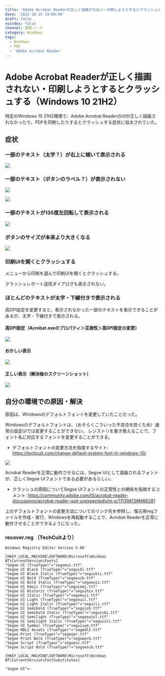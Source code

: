 ```yaml
---
title: 'Adobe Acrobat Readerが正しく描画されない・印刷しようとするとクラッシュする（Windows 10 21H2）'
date: '2022-10-15 19:00:00'
draft: false
noindex: false
channel: 技術ノート
category: Windows
tags:
  - Windows
  - PDF
  - 'Adobe Acrobat Reader'
---
```

# Adobe Acrobat Readerが正しく描画されない・印刷しようとするとクラッシュする（Windows 10 21H2）

特定のWindows 10 21H2環境で、Adobe Acrobat ReaderのUIが正しく描画されなかったり、PDFを印刷したりするとクラッシュする症状に悩まされていた。

## 症状
### 一部のテキスト（太字？）が右上に傾いて表示される

![](images/strangely_rendered_1.png)

### 一部のテキスト（ボタンのラベル？）が表示されない

![](images/strangely_rendered_2.png)

![](images/strangely_rendered_5.png)

### 一部のテキストが135度左回転して表示される

![](images/strangely_rendered_4.png)

### ボタンのサイズが本来より大きくなる

![](images/strangely_rendered_3.png)

### 印刷UIを開くとクラッシュする

メニューから印刷を選んで印刷UIを開くとクラッシュする。

クラッシュレポート送信ダイアログも表示されない。

### ほとんどのテキストが太字・下線付きで表示される

高DPI設定を変更すると、表示されなかった一部のテキストを表示できることがあるが、太字・下線付きで表示される。

#### 高DPI設定（Acrobat.exeのプロパティ＞互換性＞高DPI設定の変更）

![](images/high_dpi_1.png)

#### おかしい表示

![](images/strangely_rendered_6.png)

#### 正しい表示（解決後のスクリーンショット）

![](images/good_rendered_1.png)


## 自分の環境での原因・解決

原因は、Windowsのデフォルトフォントを変更していたことだった。

Windowsのデフォルトフォントは、（おそらくこういった不具合を防ぐため）通常の設定UIでは変更することができない。
レジストリを書き換えることで、フォント名に対応するフォントを変更することができる。

- デフォルトフォントの変更方法を指南するサイト: <https://techcult.com/change-default-system-font-in-windows-10/>

![](images/registry_1.png)

Acrobat Readerを正常に動作させるには、Segoe UIとして描画されるフォントが、正しくSegoe UIフォントである必要があるらしい。

- クラッシュの原因についてSegoe UIフォントの正常性との関係を指摘するコメント: <https://community.adobe.com/t5/acrobat-reader-discussions/acrobat-reader-quit-unexpectedly/m-p/11139813#M66281>

上のデフォルトフォントの変更方法についてのリンク先を参照し、復元用regファイルを作成・実行、Windowsを再起動することで、Acrobat Readerを正常に動作させることができるようになった。

### recover.reg （TechCultより）

```reg
Windows Registry Editor Version 5.00

[HKEY_LOCAL_MACHINE\SOFTWARE\Microsoft\Windows NT\CurrentVersion\Fonts]
"Segoe UI (TrueType)"="segoeui.ttf"
"Segoe UI Black (TrueType)"="seguibl.ttf"
"Segoe UI Black Italic (TrueType)"="seguibli.ttf"
"Segoe UI Bold (TrueType)"="segoeuib.ttf"
"Segoe UI Bold Italic (TrueType)"="segoeuiz.ttf"
"Segoe UI Emoji (TrueType)"="seguiemj.ttf"
"Segoe UI Historic (TrueType)"="seguihis.ttf"
"Segoe UI Italic (TrueType)"="segoeuii.ttf"
"Segoe UI Light (TrueType)"="segoeuil.ttf"
"Segoe UI Light Italic (TrueType)"="seguili.ttf"
"Segoe UI Semibold (TrueType)"="seguisb.ttf"
"Segoe UI Semibold Italic (TrueType)"="seguisbi.ttf"
"Segoe UI Semilight (TrueType)"="segoeuisl.ttf"
"Segoe UI Semilight Italic (TrueType)"="seguisli.ttf"
"Segoe UI Symbol (TrueType)"="seguisym.ttf"
"Segoe MDL2 Assets (TrueType)"="segmdl2.ttf"
"Segoe Print (TrueType)"="segoepr.ttf"
"Segoe Print Bold (TrueType)"="segoeprb.ttf"
"Segoe Script (TrueType)"="segoesc.ttf"
"Segoe Script Bold (TrueType)"="segoescb.ttf"

[HKEY_LOCAL_MACHINE\SOFTWARE\Microsoft\Windows NT\CurrentVersion\FontSubstitutes]

"Segoe UI"=-
```
